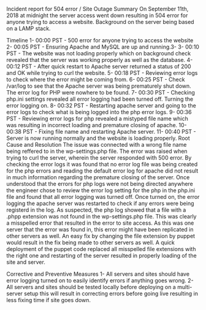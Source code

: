Incident report for 504 error / Site Outage
Summary
On September 11th, 2018 at midnight the server access went down resulting in 504 error for anyone trying to access a website. Background on the server being based on a LAMP stack.

Timeline
1- 00:00 PST - 500 error for anyone trying to access the website
2- 00:05 PST - Ensuring Apache and MySQL are up and running.3- 
3- 00:10 PST - The website was not loading properly which on background check revealed that the server was working properly as well as the database.
4- 00:12 PST - After quick restart to Apache server returned a status of 200 and OK while trying to curl the website.
5- 00:18 PST - Reviewing error logs to check where the error might be coming from.
6- 00:25 PST - Check /var/log to see that the Apache server was being prematurely shut down. The error log for PHP were nowhere to be found.
7- 00:30 PST - Checking php.ini settings revealed all error logging had been turned off. Turning the error logging on.
8- 00:32 PST - Restarting apache server and going to the error logs to check what is being logged into the php error logs.
9- 00:36 PST - Reviewing error logs for php revealed a mistyped file name which was resulting in incorrect loading and premature closing of apache.
10- 00:38 PST - Fixing file name and restarting Apache server.
11- 00:40 PST - Server is now running normally and the website is loading properly.
Root Cause and Resolution
The issue was connected with a wrong file name being reffered to in the wp-settings.php file. The error was raised when trying to curl the server, wherein the server responded with 500 error. By checking the error logs it was found that no error log file was being created for the php errors and reading the default error log for apache did not result in much information regarding the premature closing of the server. Once understood that the errors for php logs were not being directed anywhere the engineer chose to review the error log setting for the php in the php.ini file and found that all error logging was turned off. Once turned on, the error logging the apache server was restarted to check if any errors were being registerd in the log. As suspected, the php log showed that a file with a .phpp extension was not found in the wp-settings.php file. This was clearly a misspelled error that resulted in the error to site access. As this was one server that the error was found in, this error might have been replicated in other servers as well. An easy fix by changing the file extension by puppet would result in the fix being made to other servers as well. A quick deployment of the puppet code replaced all misspelled file extensions with the right one and restarting of the server resulted in properly loading of the site and server.

Corrective and Preventive Measures
1- All servers and sites should have error logging turned on to easily identify errors if anything goes wrong.
2- All servers and sites should be tested locally before deploying on a multi-server setup this will result in correcting errors before going live resulting in less fixing time if site goes down.
